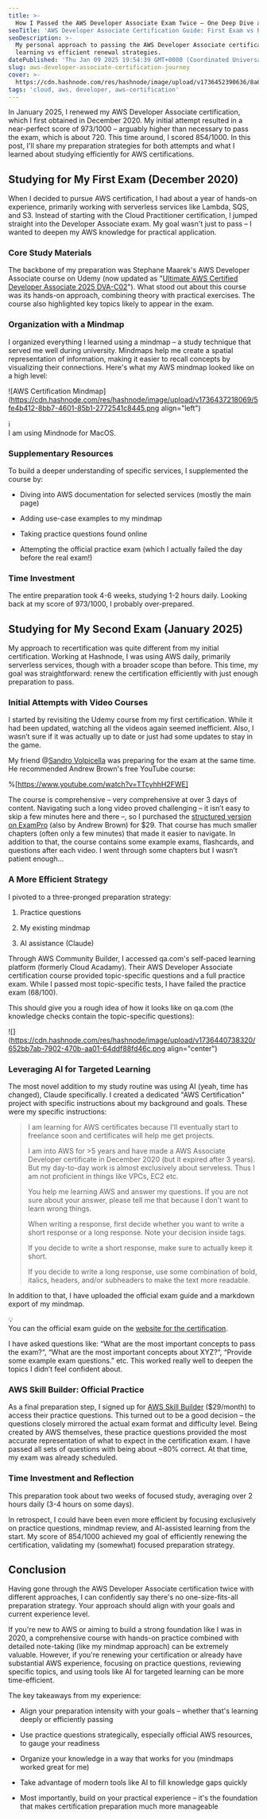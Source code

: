 ```yaml
---
title: >-
  How I Passed the AWS Developer Associate Exam Twice – One Deep Dive and One Efficient Renewal
seoTitle: 'AWS Developer Associate Certification Guide: First Exam vs Renewal Exp'
seoDescription: >-
  My personal approach to passing the AWS Developer Associate certification exam twice. A comparison of in-depth
  learning vs efficient renewal strategies.
datePublished: 'Thu Jan 09 2025 19:54:39 GMT+0000 (Coordinated Universal Time)'
slug: aws-developer-associate-certification-journey
cover: >-
  https://cdn.hashnode.com/res/hashnode/image/upload/v1736452390636/8a6d5a8f-a33a-4c76-91d1-1d830f92d289.png
tags: 'cloud, aws, developer, aws-certification'
---
```


In January 2025, I renewed my AWS Developer Associate certification, which I first obtained in December 2020. My initial
attempt resulted in a near-perfect score of 973/1000 – arguably higher than necessary to pass the exam, which is
about 720. This time around, I scored 854/1000. In this post, I'll share my preparation strategies for both attempts and
what I learned about studying efficiently for AWS certifications.

## Studying for My First Exam (December 2020)

When I decided to pursue AWS certification, I had about a year of hands-on experience, primarily working with serverless
services like Lambda, SQS, and S3. Instead of starting with the Cloud Practitioner certification, I jumped straight into
the Developer Associate exam. My goal wasn't just to pass – I wanted to deepen my AWS knowledge for practical
application.

### Core Study Materials

The backbone of my preparation was Stephane Maarek's AWS Developer Associate course on Udemy (now updated as
"[Ultimate AWS Certified Developer Associate 2025 DVA-C02](https://www.udemy.com/course/aws-certified-developer-associate-dva-c01)").
What stood out about this course was its hands-on approach, combining theory with practical exercises. The course also
highlighted key topics likely to appear in the exam.

### Organization with a Mindmap

I organized everything I learned using a mindmap – a study technique that served me well during university. Mindmaps
help me create a spatial representation of information, making it easier to recall concepts by visualizing their
connections. Here's what my AWS mindmap looked like on a high level:

![AWS Certification Mindmap](https://cdn.hashnode.com/res/hashnode/image/upload/v1736437218069/5fe4b412-8bb7-4601-85b1-2772541c8445.png
align="left")

<div data-node-type="callout">
<div data-node-type="callout-emoji">ℹ</div>
<div data-node-type="callout-text">I am using Mindnode for MacOS.</div>
</div>

### Supplementary Resources

To build a deeper understanding of specific services, I supplemented the course by:

- Diving into AWS documentation for selected services (mostly the main page)

- Adding use-case examples to my mindmap

- Taking practice questions found online

- Attempting the official practice exam (which I actually failed the day before the real exam!)

### Time Investment

The entire preparation took 4-6 weeks, studying 1-2 hours daily. Looking back at my score of 973/1000, I probably
over-prepared.

## Studying for My Second Exam (January 2025)

My approach to recertification was quite different from my initial certification. Working at Hashnode, I was using AWS
daily, primarily serverless services, though with a broader scope than before. This time, my goal was straightforward:
renew the certification efficiently with just enough preparation to pass.

### Initial Attempts with Video Courses

I started by revisiting the Udemy course from my first certification. While it had been updated, watching all the videos
again seemed inefficient. Also, I wasn’t sure if it was actually up to date or just had some updates to stay in the
game.

My friend @[Sandro Volpicella](@SandroVolpicella) was preparing for the exam at the same time. He recommended Andrew
Brown's free YouTube course:

%[https://www.youtube.com/watch?v=TTcyhhH2FWE]

The course is comprehensive – very comprehensive at over 3 days of content. Navigating such a long video proved
challenging – it isn’t easy to skip a few minutes here and there –, so I purchased the
[structured version on ExamPro](https://www.exampro.co/aws-exam-developer-associate) (also by Andrew Brown) for $29.
That course has much smaller chapters (often only a few minutes) that made it easier to navigate. In addition to that,
the course contains some example exams, flashcards, and questions after each video. I went through some chapters but I
wasn’t patient enough…

### A More Efficient Strategy

I pivoted to a three-pronged preparation strategy:

1. Practice questions

2. My existing mindmap

3. AI assistance (Claude)

Through AWS Community Builder, I accessed qa.com's self-paced learning platform (formerly Cloud Acadamy). Their AWS
Developer Associate certification course provided topic-specific questions and a full practice exam. While I passed most
topic-specific tests, I have failed the practice exam (68/100).

This should give you a rough idea of how it looks like on qa.com (the knowledge checks contain the topic-specific
questions):

![](https://cdn.hashnode.com/res/hashnode/image/upload/v1736440738320/652bb7ab-7902-470b-aa01-64ddf88fd46c.png
align="center")

### Leveraging AI for Targeted Learning

The most novel addition to my study routine was using AI (yeah, time has changed), Claude specifically. I created a
dedicated "AWS Certification" project with specific instructions about my background and goals. These were my specific
instructions:

> I am learning for AWS certificates because I'll eventually start to freelance soon and certificates will help me get
> projects.
>
> I am into AWS for &gt;5 years and have made a AWS Associate Developer certificate in December 2020 (but it expired
> after 3 years). But my day-to-day work is almost exclusively about serveless. Thus I am not proficient in things like
> VPCs, EC2 etc.
>
> You help me learning AWS and answer my questions. If you are not sure about your answer, please tell me that because I
> don't want to learn wrong things.
>
> When writing a response, first decide whether you want to write a short response or a long response. Note your
> decision inside tags.
>
> If you decide to write a short response, make sure to actually keep it short.
>
> If you decide to write a long response, use some combination of bold, italics, headers, and/or subheaders to make the
> text more readable.

In addition to that, I have uploaded the official exam guide and a markdown export of my mindmap.

<div data-node-type="callout">
<div data-node-type="callout-emoji">💡</div>
<div data-node-type="callout-text">You can the official exam guide on the <a target="_self" rel="noopener noreferrer nofollow" href="https://aws.amazon.com/certification/certified-developer-associate/" style="pointer-events: none">website for the certification</a>.</div>
</div>

I have asked questions like: “What are the most important concepts to pass the exam?“, “What are the most important
concepts about XYZ?“, “Provide some example exam questions.” etc. This worked really well to deepen the topics I didn’t
feel confident about.

### AWS Skill Builder: Official Practice

As a final preparation step, I signed up for [AWS Skill Builder](https://skillbuilder.aws/) ($29/month) to access their
practice questions. This turned out to be a good decision – the questions closely mirrored the actual exam format and
difficulty level. Being created by AWS themselves, these practice questions provided the most accurate representation of
what to expect in the certification exam. I have passed all sets of questions with being about ~80% correct. At that
time, my exam was already scheduled.

### Time Investment and Reflection

This preparation took about two weeks of focused study, averaging over 2 hours daily (3-4 hours on some days).

In retrospect, I could have been even more efficient by focusing exclusively on practice questions, mindmap review, and
AI-assisted learning from the start. My score of 854/1000 achieved my goal of efficiently renewing the certification,
validating my (somewhat) focused preparation strategy.

## Conclusion

Having gone through the AWS Developer Associate certification twice with different approaches, I can confidently say
there's no one-size-fits-all preparation strategy. Your approach should align with your goals and current experience
level.

If you're new to AWS or aiming to build a strong foundation like I was in 2020, a comprehensive course with hands-on
practice combined with detailed note-taking (like my mindmap approach) can be extremely valuable. However, if you're
renewing your certification or already have substantial AWS experience, focusing on practice questions, reviewing
specific topics, and using tools like AI for targeted learning can be more time-efficient.

The key takeaways from my experience:

- Align your preparation intensity with your goals – whether that's learning deeply or efficiently passing

- Use practice questions strategically, especially official AWS resources, to gauge your readiness

- Organize your knowledge in a way that works for you (mindmaps worked great for me)

- Take advantage of modern tools like AI to fill knowledge gaps quickly

- Most importantly, build on your practical experience – it's the foundation that makes certification preparation much
  more manageable
